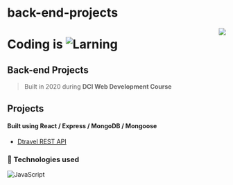 # back-end-projects

<img src="https://i.imgur.com/8MlmDto.png" align="right" />

# Coding is ![Larning](https://cdn.rawgit.com/sindresorhus/awesome/d7305f38d29fed78fa85652e3a63e154dd8e8829/media/badge.svg)

## Back-end Projects 
> Built in 2020 during **DCI Web Development Course**

## Projects
#### Built using React / Express / MongoDB / Mongoose
* <a href="https://github.com/bidodev/dtravel-rest-api" alt="d-travel" target="_blank">Dtravel REST API</a>


### 🚀 Technologies used
![JavaScript](https://williamavasquez.herokuapp.com/img/js.png)

